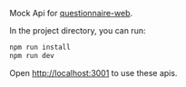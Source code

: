Mock Api for [questionnaire-web](https://github.com/lqr131115/questionnaire-web).

In the project directory, you can run:

```js
npm run install
npm run dev
```

Open [http://localhost:3001](http://localhost:3001) to use these apis.
